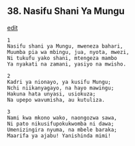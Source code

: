 ## 38. Nasifu Shani Ya Mungu
[edit](https://docs.google.com/document/d/1VIDwhARSwk__gDPqPVkHmbccY_gyMEDA/edit?mode=html)




    1
    Nasifu shani ya Mungu, mweneza bahari,
    Muumba pia wa mbingu, jua, nyota, mwezi,
    Ni tukufu yako shani, mtengeza mambo
    Ya nyakati na zamani, yasiyo na mwisho.

    2
    Kadri ya nionayo, ya kusifu Mungu;
    Nchi niikanyagayo, na hayo mawingu;
    Hakuna hata unyasi, usiokuza;
    Na upepo wavumisha, au kutuliza.

    3
    Nami kwa mkono wako, naongozwa sawa,
    Ni pato nikusifupokukwomba ni dawa;
    Umenizingira nyuma, na mbele baraka;
    Maarifa ya ajabu! Yanishinda mimi!


